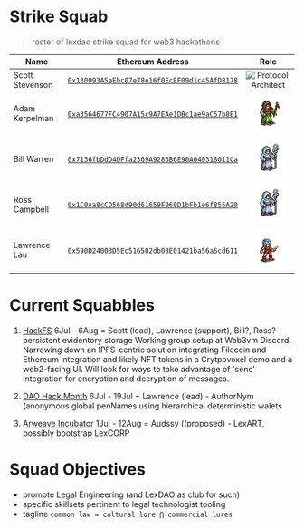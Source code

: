 # Strike Squab
> roster of lexdao strike squad for web3 hackathons

| Name | Ethereum Address | Role |
|----------|:-------------:|:-----:|
| Scott Stevenson | [`0x130093A5aEbc07e78e16f0EcEF09d1c45AfD8178`](https://etherscan.io/address/0x130093A5aEbc07e78e16f0EcEF09d1c45AfD8178) | ![Protocol Architect](https://ipfs.infura.io/ipfs/Qmf2GYnbmh786qffsBFXrF1c5AzR6XMK4y8TmBXbNvYdLw) |
| Adam Kerpelman | [`0xa3564677FC4907A15c9A7EAe1DBc1ae9aC57b8E1`](https://etherscan.io/address/0xb7f49e02552751b249cae86959fd50d887708b1d) | ![Community Druid](https://raw.githubusercontent.com/gemwise-invests/Meta-Skill/master/asset/img/druid.png) | 
| Bill Warren | [`0x7136fbDdD4DFfa2369A9283B6E90A040318011Ca`](https://etherscan.io/address/0x7136fbDdD4DFfa2369A9283B6E90A040318011Ca)    | ![Blockchain Wizard](https://raw.githubusercontent.com/gemwise-invests/Meta-Skill/master/asset/img/white-mage.png) | 
| Ross Campbell | [`0x1C0Aa8cCD568d90d61659F060D1bFb1e6f855A20`](https://etherscan.io/address/0x1c0aa8ccd568d90d61659f060d1bfb1e6f855a20)  | ![Blockchain Wizard](https://raw.githubusercontent.com/gemwise-invests/Meta-Skill/master/asset/img/white-mage.png) |
| Lawrence Lau | [`0x590D24003D5Ec516502db08E01421ba56a5cd611`](https://etherscan.io/address/0x590D24003D5Ec516502db08E01421ba56a5cd611)   | ![Privacy Rogue](https://github.com/gemwise-invests/Meta-Skill/raw/master/asset/img/thief.png)|

# Current Squabbles

1. [HackFS](https://hackfs.com/#schedule) 6Jul - 6Aug = Scott (lead), Lawrence (support), Bill?, Ross? - persistent evidentory storage
     Working group setup at Web3vm Discord.
     Narrowing down an IPFS-centric solution integrating Filecoin and Ethereum integration and likely NFT tokens in a Crytpovoxel demo and a web2-facing UI. 
     Will look for ways to take advantage of 'senc' integration for encryption and decryption of messages.         

2. [DAO Hack Month](https://daohackmonth.org/) 6Jul - 19Jul = Lawrence (lead) - AuthorNym (anonymous global penNames using hierarchical deterministic walets
3.  [Arweave Incubator](https://gitcoin.co/hackathon/arweave/onboard) 1Jul - 12Aug = Audssy ((proposed) - LexART, possibly bootstrap LexCORP

# Squad Objectives

* promote Legal Engineering (and LexDAO as club for such)
* specific skillsets pertinent to legal technologist tooling 
* tagline `common law = cultural lore ⋂ commercial lures`
